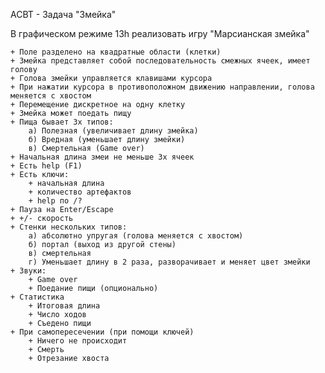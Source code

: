 АСВТ - Задача "Змейка"

В графическом режиме 13h реализовать игру "Марсианская змейка"

	+ Поле разделено на квадратные области (клетки)
	+ Змейка представляет собой последовательность смежных ячеек, имеет голову
	+ Голова змейки управляется клавишами курсора
	+ При нажатии курсора в противоположном движению направлении, голова меняется с хвостом
	+ Перемещение дискретное на одну клетку
	+ Змейка может поедать пищу
	+ Пища бывает 3х типов:
		а) Полезная (увеличивает длину змейка)
		б) Вредная (уменьшает длину змейки)
		в) Смертельная (Game over)
	+ Начальная длина змеи не меньше 3х ячеек
	+ Есть help (F1)
	+ Есть ключи:
		+ начальная длина
		+ количество артефактов
		+ help по /?
	+ Пауза на Enter/Escape
	+ +/- скорость
	+ Стенки нескольких типов:
		а) абсолютно упругая (голова меняется с хвостом)
		б) портал (выход из другой стены)
		в) смертельная
		г) Уменьшает длину в 2 раза, разворачивает и меняет цвет змейки
	+ Звуки:
		+ Game over
		+ Поедание пищи (опционально)
	+ Статистика
		+ Итоговая длина
		+ Число ходов
		+ Съедено пищи
	+ При самопересечении (при помощи ключей)
		+ Ничего не происходит
		+ Смерть
		+ Отрезание хвоста
